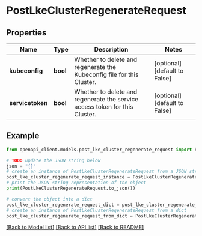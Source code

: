 # PostLkeClusterRegenerateRequest


## Properties

Name | Type | Description | Notes
------------ | ------------- | ------------- | -------------
**kubeconfig** | **bool** | Whether to delete and regenerate the Kubeconfig file for this Cluster. | [optional] [default to False]
**servicetoken** | **bool** | Whether to delete and regenerate the service access token for this Cluster. | [optional] [default to False]

## Example

```python
from openapi_client.models.post_lke_cluster_regenerate_request import PostLkeClusterRegenerateRequest

# TODO update the JSON string below
json = "{}"
# create an instance of PostLkeClusterRegenerateRequest from a JSON string
post_lke_cluster_regenerate_request_instance = PostLkeClusterRegenerateRequest.from_json(json)
# print the JSON string representation of the object
print(PostLkeClusterRegenerateRequest.to_json())

# convert the object into a dict
post_lke_cluster_regenerate_request_dict = post_lke_cluster_regenerate_request_instance.to_dict()
# create an instance of PostLkeClusterRegenerateRequest from a dict
post_lke_cluster_regenerate_request_from_dict = PostLkeClusterRegenerateRequest.from_dict(post_lke_cluster_regenerate_request_dict)
```
[[Back to Model list]](../README.md#documentation-for-models) [[Back to API list]](../README.md#documentation-for-api-endpoints) [[Back to README]](../README.md)


